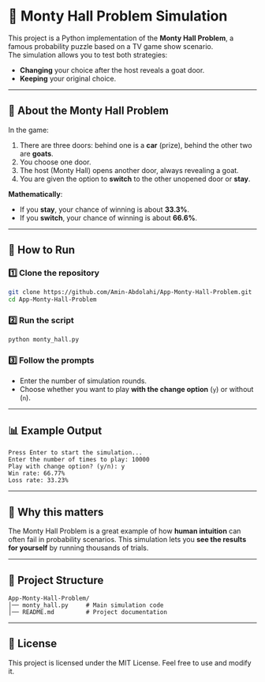 # 🎯 Monty Hall Problem Simulation

This project is a Python implementation of the **Monty Hall Problem**, a famous probability puzzle based on a TV game show scenario.  
The simulation allows you to test both strategies:
- **Changing** your choice after the host reveals a goat door.
- **Keeping** your original choice.

---

## 📜 About the Monty Hall Problem
In the game:
1. There are three doors: behind one is a **car** (prize), behind the other two are **goats**.
2. You choose one door.
3. The host (Monty Hall) opens another door, always revealing a goat.
4. You are given the option to **switch** to the other unopened door or **stay**.

**Mathematically**:
- If you **stay**, your chance of winning is about **33.3%**.
- If you **switch**, your chance of winning is about **66.6%**.

---

## 🚀 How to Run

### 1️⃣ Clone the repository
```bash
git clone https://github.com/Amin-Abdolahi/App-Monty-Hall-Problem.git
cd App-Monty-Hall-Problem
````

### 2️⃣ Run the script

```bash
python monty_hall.py
```

### 3️⃣ Follow the prompts

* Enter the number of simulation rounds.
* Choose whether you want to play **with the change option** (`y`) or without (`n`).

---

## 📊 Example Output

```text
Press Enter to start the simulation...
Enter the number of times to play: 10000
Play with change option? (y/n): y
Win rate: 66.77%
Loss rate: 33.23%
```

---

## 🧠 Why this matters

The Monty Hall Problem is a great example of how **human intuition** can often fail in probability scenarios.
This simulation lets you **see the results for yourself** by running thousands of trials.

---

## 📂 Project Structure

```
App-Monty-Hall-Problem/
│── monty_hall.py     # Main simulation code
│── README.md         # Project documentation
```

---

## 📄 License

This project is licensed under the MIT License. Feel free to use and modify it.
